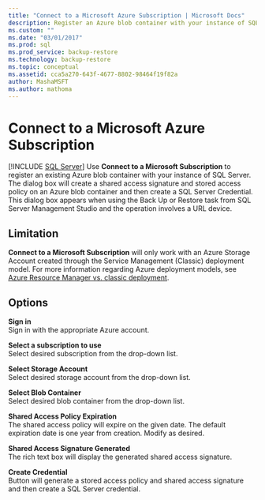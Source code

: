 ```yaml
---
title: "Connect to a Microsoft Azure Subscription | Microsoft Docs"
description: Register an Azure blob container with your instance of SQL Server, which creates a shared access signature, stored access policy, and SQL Server Credential.
ms.custom: ""
ms.date: "03/01/2017"
ms.prod: sql
ms.prod_service: backup-restore
ms.technology: backup-restore
ms.topic: conceptual
ms.assetid: cca5a270-643f-4677-8802-98464f19f82a
author: MashaMSFT
ms.author: mathoma
---
```

# Connect to a Microsoft Azure Subscription
 [!INCLUDE [SQL Server](../../includes/applies-to-version/sqlserver.md)]
Use **Connect to a Microsoft Subscription** to register an existing Azure blob container with your instance of SQL Server.  The dialog box will create a shared access signature and stored access policy on an Azure blob container and then create a SQL Server Credential.  This dialog box appears when using the Back Up or Restore task from SQL Server Management Studio and the operation involves a URL device.

## Limitation
**Connect to a Microsoft Subscription** will only work with an Azure Storage Account created through the Service Management (Classic) deployment model.  For more information regarding Azure deployment models, see [Azure Resource Manager vs. classic deployment](https://azure.microsoft.com/documentation/articles/resource-manager-deployment-model/).

## Options
**Sign in**     
Sign in with the appropriate Azure account.

**Select a subscription to use**      
Select desired subscription from the drop-down list.

**Select Storage Account**  
Select desired storage account from the drop-down list.

**Select Blob Container**   
Select desired blob container from the drop-down list.

**Shared Access Policy Expiration**   
The shared access policy will expire on the given date.  The default expiration date is one year from creation.  Modify as desired.

**Shared Access Signature Generated**   
The rich text box will display the generated shared access signature.

**Create Credential**   
Button will generate a stored access policy and shared access signature and then create a SQL Server credential.
